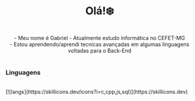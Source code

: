 <h1 align="center">Olá!❄️</h1>
<p align="center">
        <br>
       - Meu nome é Gabriel 
       - Atualmente estudo informática no CEFET-MG<br>
       - Estou aprendendo/aprendi tecnícas avançadas em algumas linguagens voltadas para o Back-End<br>
    <br>
</p>

### Linguagens
<br>
[![langs](https://skillicons.dev/icons?i=c,cpp,js,sql)](https://skillicons.dev)


<!--
**icehopeless/icehopeless** is a ✨ _special_ ✨ repository because its `README.md` (this file) appears on your GitHub profile.

Here are some ideas to get you started:

- 🔭 I’m currently working on ...
- 🌱 I’m currently learning ...
- 👯 I’m looking to collaborate on ...
- 🤔 I’m looking for help with ...
- 💬 Ask me about ...
- 📫 How to reach me: ...
- 😄 Pronouns: ...
- ⚡ Fun fact: ...
-->
